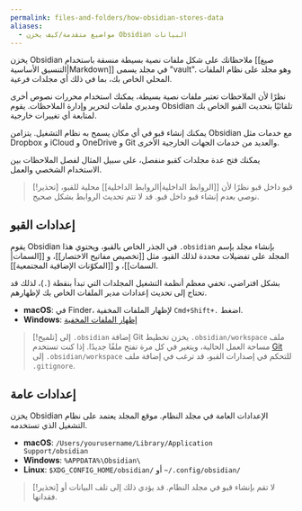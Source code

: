 ```yaml
---
permalink: files-and-folders/how-obsidian-stores-data
aliases:
  - مواضيع متقدمة/كيف يخزن Obsidian البيانات
---
```


يخزن Obsidian ملاحظاتك على شكل ملفات نصية بسيطة منسقة باستخدام [[صيغ التنسيق الأساسية|Markdown]] في مجلد يسمى "vault". وهو مجلد على نظام الملفات المحلي الخاص بك، بما في ذلك أي مجلدات فرعية.

نظرًا لأن الملاحظات تعتبر ملفات نصية بسيطة، يمكنك استخدام محررات نصوص أخرى ومديري ملفات لتحرير وإدارة الملاحظات. يقوم Obsidian تلقائيًا بتحديث القبو الخاص بك لمتابعة أي تغييرات خارجية.

يمكنك إنشاء قبو في أي مكان يسمح به نظام التشغيل. يتزامن Obsidian مع خدمات مثل Dropbox و iCloud و OneDrive و Git والعديد من خدمات الجهات الخارجية الأخرى.

يمكنك فتح عدة مجلدات كقبو منفصل، على سبيل المثال لفصل الملاحظات بين الاستخدام الشخصي والعمل.

> [!تحذير] قبو داخل قبو
> نظرًا لأن [[الروابط الداخلية|الروابط الداخلية]] محلية للقبو، نوصي بعدم إنشاء قبو داخل قبو. قد لا تتم تحديث الروابط بشكل صحيح.

## إعدادات القبو

يقوم Obsidian بإنشاء مجلد بإسم <code dir="ltr">.obsidian</code> في الجذر الخاص بالقبو، ويحتوي هذا المجلد على تفضيلات محددة لذلك القبو، مثل [[تخصيص مفاتيح الاختصار]]، و [[السمات|السمات]]، و [[المكوّنات الإضافية المجتمعية]].

بشكل افتراضي، تخفي معظم أنظمة التشغيل المجلدات التي تبدأ بنقطة (`.`)، لذلك قد تحتاج إلى تحديث إعدادات مدير الملفات الخاص بك لإظهارهم.

- **macOS**: في Finder، اضغط <code dir="ltr">Cmd+Shift+.</code> لإظهار الملفات المخفية.
- **Windows**: [إظهار الملفات المخفية](https://support.microsoft.com/ar-sa/windows/%D8%A5%D8%B8%D9%87%D8%A7%D8%B1-%D8%A7%D9%84%D9%85%D9%84%D9%81%D8%A7%D8%AA-%D8%A7%D9%84%D9%85%D8%AE%D9%81%D9%8A%D8%A9-0320fe58-0117-fd59-6851-9b7f9840fdb2)

> [!تلميح] إضافة <code dir="ltr">.obsidian</code> إلى Git
> ملف <code dir="ltr">.obsidian/workspace</code> يخزن تخطيط مساحة العمل الحالية، ويتغير في كل مرة تفتح ملفًا جديدًا. إذا كنت تستخدم [Git](https://git-scm.com) للتحكم في إصدارات القبو، قد ترغب في إضافة ملف <code dir="ltr">.obsidian/workspace</code> إلى <code dir="ltr">.gitignore</code>.

## إعدادات عامة

يخزن Obsidian الإعدادات العامة في مجلد النظام. موقع المجلد يعتمد على نظام التشغيل الذي تستخدمه.

- **macOS**: <code dir="ltr">/Users/yourusername/Library/Application Support/obsidian</code>
- **Windows**: <code dir="ltr">%APPDATA%\Obsidian&#92;</code>
- **Linux**: <code dir="ltr">$XDG_CONFIG_HOME/obsidian/</code> أو <code dir="ltr">~/.config/obsidian/</code>

> [!تحذير]
> لا تقم بإنشاء قبو في مجلد النظام. قد يؤدي ذلك إلى تلف البيانات أو فقدانها.
